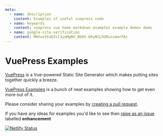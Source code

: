 ```yaml
---
meta:
  - name: description
    content: Examples of useful vuepress code
  - name: keywords
    content: vuepress vue home markdown examples example demos demo
  - name: google-site-verification
    content: MKhxeIkxD3xl3yoMpNV_Bb9S-DKyN1LhGRucsmwrPAc
---
```


# VuePress Examples

[VuePress](https://vuepress.vuejs.org) is a Vue-powered Static Site Generator which makes putting sites together quickly a breeze.

[VuePress Examples](https://vuepress-examples.netlify.com/) is a bunch of neat examples showing how to get even more out of it.

Please consider sharing your examples by [creating a pull request](https://github.com/colwilson/vuepress-examples/pulls).

If you have any ideas for examples you'd like to see then [raise as an issue](https://github.com/colwilson/vuepress-examples/issues/new) labelled **enhancement**

[![Netlify Status](https://api.netlify.com/api/v1/badges/0fc07b48-2a0d-4862-a3f0-585bb9bc77d1/deploy-status)](https://app.netlify.com/sites/vuepress-examples/deploys)


<VuePressVersioning/>